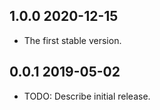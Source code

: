 ## 1.0.0 2020-12-15
* The first stable version.

## 0.0.1 2019-05-02

* TODO: Describe initial release.

